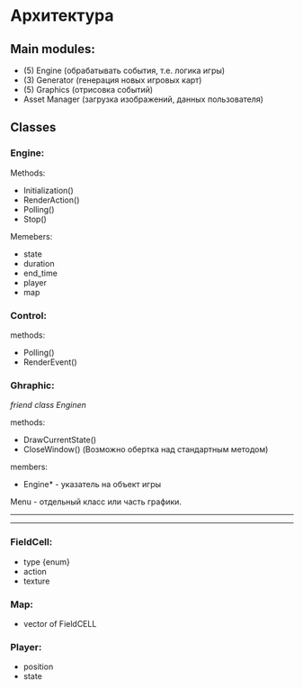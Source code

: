 # Архитектура


## Main modules:
- (5) Engine (обрабатывать события, т.е. логика игры)
- (3) Generator (генерация новых игровых карт)
- (5) Graphics (отрисовка событий)
- Asset Manager (загрузка изображений, данных пользователя)

## Classes
### Engine:
Methods:
- Initialization()
- RenderAction()
- Polling()
- Stop()

Memebers:
- state
- duration
- end_time
- player
- map

### Control:
methods:
- Polling()
- RenderEvent()

### Ghraphic:
*friend class Enginen*

methods:
- DrawCurrentState()
- CloseWindow() (Возможно обертка над стандартным методом)

members:
- Engine* - указатель на объект игры

Menu - отдельный класс или часть графики.


---
---

### FieldCell:
- type {enum}
- action
- texture

### Map:
- vector of FieldCELL

### Player:
- position
- state

